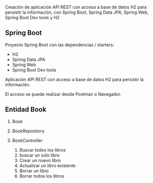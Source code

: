 Creación de aplicación API REST con acceso a base de datos H2 para persistir la información, con Spring Boot, Spring Data JPA, Spring Web, Spring Boot Dev tools y H2

## Spring Boot

Proyecto Spring Boot con las dependencias / starters: 
* H2 
* Spring Data JPA
* Spring Web 
* Spring Boot Dev tools

Aplicación API REST con acceso a base de datos H2 para persistir la información. 

El acceso se puede realizar desde Postman o Navegador. 

## Entidad Book

1. Book
2. BookRepository
3. BookController

   1. Buscar todos los libros 
   2. buscar un solo libro 
   3. Crear un nuevo libro 
   4. Actualizar un libro existente 
   5. Borrar un libro
   6. Borrar todos los libros
